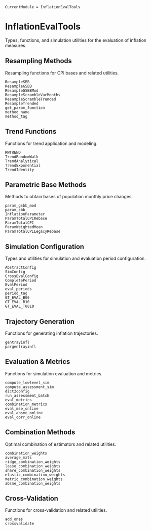 ```@meta
CurrentModule = InflationEvalTools
```

# InflationEvalTools

Types, functions, and simulation utilities for the evaluation of inflation measures.

## Resampling Methods

Resampling functions for CPI bases and related utilities.

```@docs
ResampleSBB
ResampleGSBB
ResampleGSBBMod
ResampleScrambleVarMonths
ResampleScrambleTrended
ResampleTrended
get_param_function
method_name
method_tag
```

## Trend Functions

Functions for trend application and modeling.

```@docs
RWTREND
TrendRandomWalk
TrendAnalytical
TrendExponential
TrendIdentity
```

## Parametric Base Methods

Methods to obtain bases of population monthly price changes.

```@docs
param_gsbb_mod
param_sbb
InflationParameter
ParamTotalCPIRebase
ParamTotalCPI
ParamWeightedMean
ParamTotalCPILegacyRebase
```

## Simulation Configuration

Types and utilities for simulation and evaluation period configuration.

```@docs
AbstractConfig
SimConfig
CrossEvalConfig
CompletePeriod
EvalPeriod
eval_periods
period_tag
GT_EVAL_B00
GT_EVAL_B10
GT_EVAL_T0010
```

## Trajectory Generation

Functions for generating inflation trajectories.

```@docs
gentrayinfl
pargentrayinfl
```

## Evaluation & Metrics

Functions for simulation evaluation and metrics.

```@docs
compute_lowlevel_sim
compute_assessment_sim
dict2config
run_assessment_batch
eval_metrics
combination_metrics
eval_mse_online
eval_absme_online
eval_corr_online
```

## Combination Methods

Optimal combination of estimators and related utilities.

```@docs
combination_weights
average_mats
ridge_combination_weights
lasso_combination_weights
share_combination_weights
elastic_combination_weights
metric_combination_weights
absme_combination_weights
```

## Cross-Validation

Functions for cross-validation and related utilities.

```@docs
add_ones
crossvalidate
```

